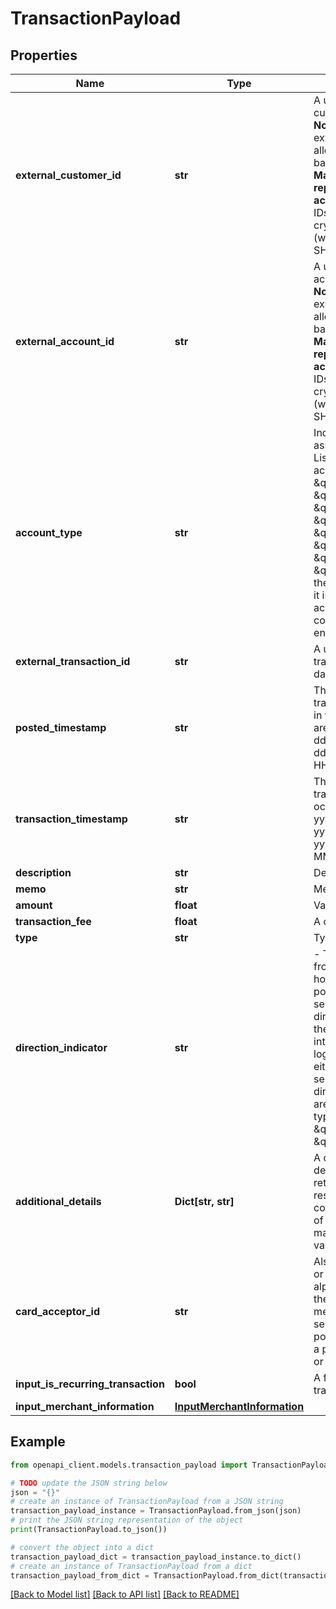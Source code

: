# TransactionPayload


## Properties

Name | Type | Description | Notes
------------ | ------------- | ------------- | -------------
**external_customer_id** | **str** | A unique identifier assigned to the customer for a particular institution. __Note:__ The externalCustomerId and externalAccountId fields are to allow you to map the transactions back to your data. __Do not send Mastercard plaintext representations of customer or account IDs.__ The representative IDs must be obfuscated through cryptographically strong hashing (we recommend using SHA-2 or SHA-3 methods). | 
**external_account_id** | **str** | A unique identifier assigned to the accounts for a particular institution. __Note:__ The externalCustomerId and externalAccountId fields are to allow you to map the transactions back to your data. __Do not send Mastercard plaintext representations of customer or account IDs.__ The representative IDs must be obfuscated through cryptographically strong hashing (we recommend using SHA-2 or SHA-3 methods). | 
**account_type** | **str** | Indicates the type of account associated with the transaction. Listed below are the current account types supported:  \&quot;checking\&quot;, \&quot;savings\&quot;, \&quot;creditCard\&quot;, \&quot;brokerageAccount\&quot;, \&quot;investment\&quot;, \&quot;healthSavingsAccount\&quot;, \&quot;unknown\&quot;  NOTE : If \&quot;unknown\&quot; is provided, the enrichment service will assume it is a \&quot;checking\&quot; account. An incorrect assumption could impact the results from the enrichment service.  | 
**external_transaction_id** | **str** | A unique identifier for the transaction that assists in linking data back to your systems. | 
**posted_timestamp** | **str** | The date and time when the transaction was officially recorded in the account.  Supported formats are yyyy-MM-dd&#39;T&#39;HH:mm:ss.SSS&#39;Z&#39;, yyyy-MM-dd&#39;T&#39;HH:mm:ss&#39;Z&#39;, yyyy-MM-dd HH:mm:ss.0, yyyy-MM-dd.  | [optional] 
**transaction_timestamp** | **str** | The exact date and time when the transaction was initiated or occurred.  Supported formats are yyyy-MM-dd&#39;T&#39;HH:mm:ss.SSS&#39;Z&#39;, yyyy-MM-dd&#39;T&#39;HH:mm:ss&#39;Z&#39;, yyyy-MM-dd HH:mm:ss.0, yyyy-MM-dd.  | 
**description** | **str** | Description of the transaction. | 
**memo** | **str** | Memo of the transaction. | [optional] 
**amount** | **float** | Value amount for transaction. | 
**transaction_fee** | **float** | A charge applied to the transaction. | [optional] 
**type** | **str** | Type of the transaction. | [optional] 
**direction_indicator** | **str** | - The directionIndicator should be from the perspective of the account holder. - If you always send us positive amount values, you MUST send us corresponding directionIndicator values to ensure the categorization logic works as intended. - If you have internal logic to provide the amount field as either positive or negative, do not send us data in the directionIndicator.  - Listed below are the current directionIndicator types supported:   - \&quot;Debit\&quot;   - \&quot;Credit\&quot;  | [optional] 
**additional_details** | **Dict[str, str]** | A dictionary containing additional details of the transaction being returned in the enrichment response. - This object should not contain any PII. - The max number of allowed keys are 30. - The key max length should be 100. - The value max length should be 255.  | [optional] 
**card_acceptor_id** | **str** | Also known as CAID, Merchant ID, or DE42, cardAcceptorId is an alphanumeric string assigned by the acquiring bank (Acquirer) to a merchant or merchant location. It serves as a unique identifier for the point of transaction origin, such as a physical store, payment terminal, or online checkout page. | [optional] 
**input_is_recurring_transaction** | **bool** | A flag indicating whether the transaction is recurring or not. | [optional] 
**input_merchant_information** | [**InputMerchantInformation**](InputMerchantInformation.md) |  | [optional] 

## Example

```python
from openapi_client.models.transaction_payload import TransactionPayload

# TODO update the JSON string below
json = "{}"
# create an instance of TransactionPayload from a JSON string
transaction_payload_instance = TransactionPayload.from_json(json)
# print the JSON string representation of the object
print(TransactionPayload.to_json())

# convert the object into a dict
transaction_payload_dict = transaction_payload_instance.to_dict()
# create an instance of TransactionPayload from a dict
transaction_payload_from_dict = TransactionPayload.from_dict(transaction_payload_dict)
```
[[Back to Model list]](../README.md#documentation-for-models) [[Back to API list]](../README.md#documentation-for-api-endpoints) [[Back to README]](../README.md)


